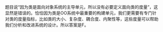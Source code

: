 题目说“因为类是面向对象系统的主导单元，所以没有必要定义面向类的度量”，这显然是错误的。恰恰因为类是OO系统中最重要的构建单元，我们更需要有专门针对类的度量指标，比如类的大小、复杂度、耦合度、内聚性等，这些度量可以帮助我们分析和改进系统的设计。所以答案是F。